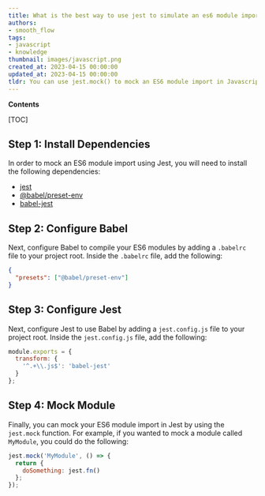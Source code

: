 ```yaml
---
title: What is the best way to use jest to simulate an es6 module import?
authors:
- smooth_flow
tags:
- javascript
- knowledge
thumbnail: images/javascript.png
created_at: 2023-04-15 00:00:00
updated_at: 2023-04-15 00:00:00
tldr: You can use jest.mock() to mock an ES6 module import in Javascript.
---
```


**Contents**

[TOC]

## Step 1: Install Dependencies

In order to mock an ES6 module import using Jest, you will need to install the following dependencies:

- [jest](https://jestjs.io/)
- [@babel/preset-env](https://babeljs.io/docs/en/babel-preset-env)
- [babel-jest](https://www.npmjs.com/package/babel-jest)

## Step 2: Configure Babel

Next, configure Babel to compile your ES6 modules by adding a `.babelrc` file to your project root. Inside the `.babelrc` file, add the following:

```json
{
  "presets": ["@babel/preset-env"]
}
```

## Step 3: Configure Jest

Next, configure Jest to use Babel by adding a `jest.config.js` file to your project root. Inside the `jest.config.js` file, add the following:

```javascript
module.exports = {
  transform: {
    '^.+\\.js$': 'babel-jest'
  }
};
```

## Step 4: Mock Module

Finally, you can mock your ES6 module import in Jest by using the `jest.mock` function. For example, if you wanted to mock a module called `MyModule`, you could do the following:

```javascript
jest.mock('MyModule', () => {
  return {
    doSomething: jest.fn()
  };
});
```
